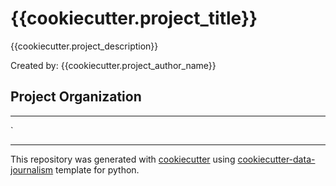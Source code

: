 # {{cookiecutter.project_title}}
{{cookiecutter.project_description}}

Created by: {{cookiecutter.project_author_name}}

## Project Organization
-----
`

---
This repository was generated with [cookiecutter](https://github.com/cookiecutter/cookiecutter) using [cookiecutter-data-journalism](https://github.com/fer-aguirre/cookiecutter-data-journalism.git) template for python.